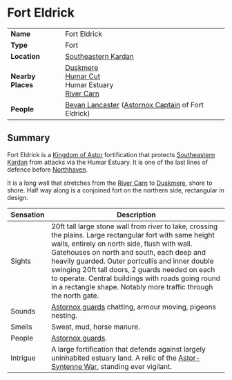 # Fort Eldrick

|||
| --- | --- |
| **Name** | Fort Eldrick | place.4
| **Type** | Fort |
| **Location** | [Southeastern Kardan](../../regions/southeastern-kardan.md) |
| **Nearby Places** | [Duskmere](../../topography/rivers-lakes/duskmere.md)<br>[Humar Cut](../../roads/humar-cut.md)<br>Humar Estuary<br>[River Carn](../../topography/rivers-lakes/river-carn.md) |
| **People** | [Bevan Lancaster](../../../characters/bevan-lancaster.md) ([Astornox Captain](../../../organisations/government/astornox/ranks/astornox-captain.md) of Fort Eldrick) |

## Summary

Fort Eldrick is a [Kingdom of Astor](../../../civilisations/kingdom-of-astor/kingdom-of-astor.md) fortification that protects [Southeastern Kardan](../../regions/southeastern-kardan.md) from attacks via the Humar Estuary. It is one of the last lines of defence before [Northhaven](../cities/northhaven.md).

It is a long wall that stretches from the [River Carn](../../topography/rivers-lakes/river-carn.md) to [Duskmere](../../topography/rivers-lakes/duskmere.md), shore to shore. Half way along is a conjoined fort on the northern side, rectangular in design.

| Sensation | Description |
| ---- | --- |
| Sights | 20ft tall large stone wall from river to lake, crossing the plains. Large rectangular fort with same height walls, entirely on north side, flush with wall. Gatehouses on north and south, each deep and heavily guarded. Outer portcullis and inner double swinging 20ft tall doors, 2 guards needed on each to operate. Central buildings with roads going round in a rectangle shape. Notably more traffic through the north gate. |
| Sounds | [Astornox guards](../../../organisations/government/astornox/ranks/astornox-guard.md) chatting, armour moving, pigeons nesting. |
| Smells | Sweat, mud, horse manure. |
| People | [Astornox guards](../../../organisations/government/astornox/ranks/astornox-guard.md). |
| Intrigue | A large fortification that defends against largely uninhabited estuary land. A relic of the [Astor-Syntenne War](../../../history/events/astor-syntenne-war.md), standing ever vigilant. |
